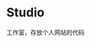 # Studio
工作室，存放个人网站的代码
                                                                                                                                                                                                                                                                                     